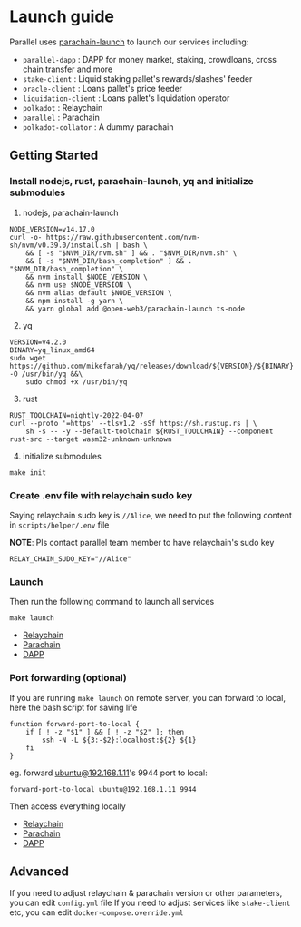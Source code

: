 # Launch guide

Parallel uses [parachain-launch](https://github.com/open-web3-stack/parachain-launch) to launch our services including:

- `parallel-dapp` : DAPP for money market, staking, crowdloans, cross chain transfer and more
- `stake-client` : Liquid staking pallet's rewards/slashes' feeder
- `oracle-client` : Loans pallet's price feeder
- `liquidation-client` : Loans pallet's liquidation operator
- `polkadot` : Relaychain
- `parallel` : Parachain
- `polkadot-collator` : A dummy parachain

## Getting Started

### Install nodejs, rust, parachain-launch, yq and initialize submodules

1. nodejs, parachain-launch

```
NODE_VERSION=v14.17.0
curl -o- https://raw.githubusercontent.com/nvm-sh/nvm/v0.39.0/install.sh | bash \
    && [ -s "$NVM_DIR/nvm.sh" ] && . "$NVM_DIR/nvm.sh" \
    && [ -s "$NVM_DIR/bash_completion" ] && . "$NVM_DIR/bash_completion" \
    && nvm install $NODE_VERSION \
    && nvm use $NODE_VERSION \
    && nvm alias default $NODE_VERSION \
    && npm install -g yarn \
    && yarn global add @open-web3/parachain-launch ts-node
```

2. yq

```
VERSION=v4.2.0
BINARY=yq_linux_amd64
sudo wget https://github.com/mikefarah/yq/releases/download/${VERSION}/${BINARY} -O /usr/bin/yq &&\
    sudo chmod +x /usr/bin/yq
```

3. rust

```
RUST_TOOLCHAIN=nightly-2022-04-07
curl --proto '=https' --tlsv1.2 -sSf https://sh.rustup.rs | \
    sh -s -- -y --default-toolchain ${RUST_TOOLCHAIN} --component rust-src --target wasm32-unknown-unknown
```

4. initialize submodules

```
make init
```

### Create .env file with relaychain sudo key

Saying relaychain sudo key is `//Alice`, we need to put the following content in `scripts/helper/.env` file

**NOTE**: Pls contact parallel team member to have relaychain's sudo key

```
RELAY_CHAIN_SUDO_KEY="//Alice"
```

### Launch

Then run the following command to launch all services

```
make launch
```

- [Relaychain](https://polkadot.js.org/apps/?rpc=ws%3A%2F%2F127.0.0.1%3A9944#/explorer)
- [Parachain](https://polkadot.js.org/apps/?rpc=ws%3A%2F%2F127.0.0.1%3A9948#/explorer)
- [DAPP](http://127.0.0.1:8080)

### Port forwarding (optional)

If you are running `make launch` on remote server, you can forward to local, here the bash script
for saving life

```
function forward-port-to-local {
    if [ ! -z "$1" ] && [ ! -z "$2" ]; then
        ssh -N -L ${3:-$2}:localhost:${2} ${1}
    fi
}
```

eg. forward ubuntu@192.168.1.11's 9944 port to local:

```
forward-port-to-local ubuntu@192.168.1.11 9944
```

Then access everything locally

- [Relaychain](https://polkadot.js.org/apps/?rpc=ws%3A%2F%2F127.0.0.1%3A9944#/explorer)
- [Parachain](https://polkadot.js.org/apps/?rpc=ws%3A%2F%2F127.0.0.1%3A9948#/explorer)
- [DAPP](http://127.0.0.1:8080)

## Advanced

If you need to adjust relaychain & parachain version or other parameters, you can edit `config.yml` file
If you need to adjust services like `stake-client` etc, you can edit `docker-compose.override.yml`
